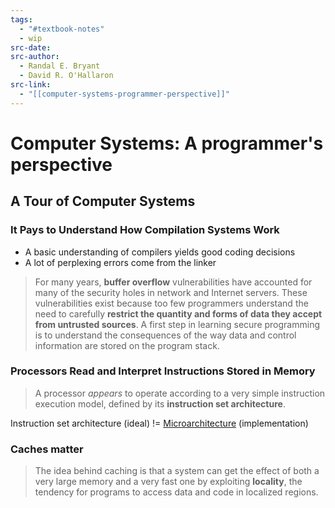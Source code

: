 ```yaml
---
tags:
  - "#textbook-notes"
  - wip
src-date: 
src-author:
  - Randal E. Bryant
  - David R. O'Hallaron
src-link:
  - "[[computer-systems-programmer-perspective]]"
---
```

# Computer Systems: A programmer's perspective

## A Tour of Computer Systems

### It Pays to Understand How Compilation Systems Work

- A basic understanding of compilers yields good coding decisions
- A lot of perplexing errors come from the linker

> For many years, **buffer overflow** vulnerabilities have accounted for many of the security holes in network and Internet servers. These vulnerabilities exist because too few programmers understand the need to carefully **restrict the quantity and forms of data they accept from untrusted sources**. A first step in learning secure programming is to understand the consequences of the way data and control information are stored on the program stack.

### Processors Read and Interpret Instructions Stored in Memory

> A processor *appears* to operate according to a very simple instruction execution model, defined by its **instruction set architecture**.

Instruction set architecture (ideal) != [Microarchitecture](https://en.wikipedia.org/wiki/Microarchitecture) (implementation)

### Caches matter

> The idea behind caching is that a system can get the effect of both a very large memory and a very fast one by exploiting **locality**, the tendency for programs to access data and code in localized regions.


